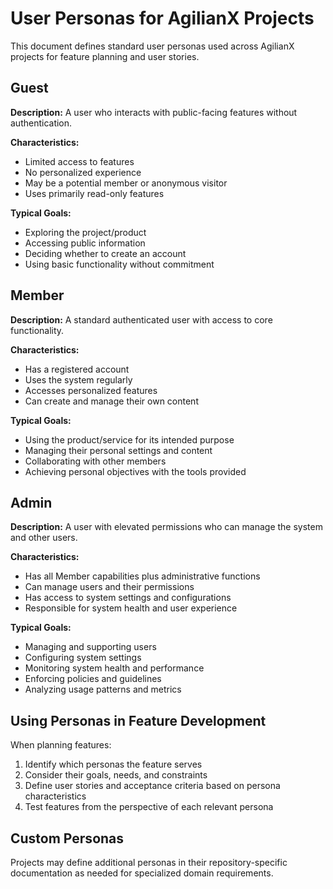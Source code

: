 # User Personas for AgilianX Projects

This document defines standard user personas used across AgilianX projects for feature planning and user stories.

## Guest

**Description:** A user who interacts with public-facing features without authentication.

**Characteristics:**

- Limited access to features
- No personalized experience
- May be a potential member or anonymous visitor
- Uses primarily read-only features

**Typical Goals:**

- Exploring the project/product
- Accessing public information
- Deciding whether to create an account
- Using basic functionality without commitment

## Member

**Description:** A standard authenticated user with access to core functionality.

**Characteristics:**

- Has a registered account
- Uses the system regularly
- Accesses personalized features
- Can create and manage their own content

**Typical Goals:**

- Using the product/service for its intended purpose
- Managing their personal settings and content
- Collaborating with other members
- Achieving personal objectives with the tools provided

## Admin

**Description:** A user with elevated permissions who can manage the system and other users.

**Characteristics:**

- Has all Member capabilities plus administrative functions
- Can manage users and their permissions
- Has access to system settings and configurations
- Responsible for system health and user experience

**Typical Goals:**

- Managing and supporting users
- Configuring system settings
- Monitoring system health and performance
- Enforcing policies and guidelines
- Analyzing usage patterns and metrics

## Using Personas in Feature Development

When planning features:

1. Identify which personas the feature serves
2. Consider their goals, needs, and constraints
3. Define user stories and acceptance criteria based on persona characteristics
4. Test features from the perspective of each relevant persona

## Custom Personas

Projects may define additional personas in their repository-specific documentation as needed for specialized domain requirements.
